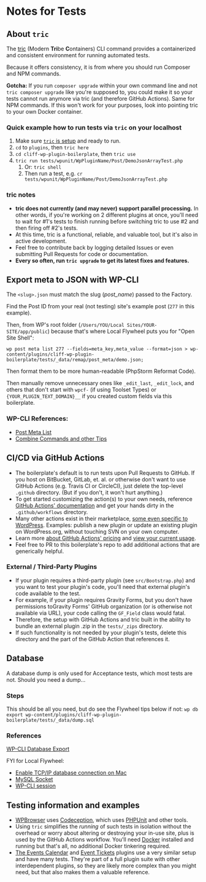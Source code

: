 # Notes for Tests

## About `tric`

The [tric](https://github.com/moderntribe/tric) (Modern **Tri**be **C**ontainers) CLI command provides a containerized and consistent environment for running automated tests.

Because it offers consistency, it is from where you should run Composer and NPM commands.

**Gotcha:** If you run `composer upgrade` within your own command line and not `tric composer upgrade` like you're supposed to, you could make it so your tests cannot run anymore via tric (and therefore GitHub Actions). Same for NPM commands. If this won't work for your purposes, look into pointing tric to your own Docker container.

### Quick example how to run tests via `tric` on your localhost

1. Make sure [`tric` is setup](https://github.com/moderntribe/tric/blob/main/docs/setup.md) and ready to run.
1. `cd` to `plugins`, then `tric here`
1. `cd cliff-wp-plugin-boilerplate`, then `tric use`
1. `tric run tests/wpunit/WpPluginName/Post/DemoJsonArrayTest.php`
    1. Or: `tric shell`
    1. Then run a test, e.g. `cr tests/wpunit/WpPluginName/Post/DemoJsonArrayTest.php`

### tric notes

* **tric does not currently (and may never) support parallel processing.** In other words, if you're working on 2 different plugins at once, you'll need to wait for #1's tests to finish running before switching tric to use #2 and then firing off #2's tests.
* At this time, tric is a functional, reliable, and valuable tool, but it's also in active development.
* Feel free to contribute back by logging detailed Issues or even submitting Pull Requests for code or documentation.
* **Every so often, run `tric upgrade` to get its latest fixes and features.**

## Export meta to JSON with WP-CLI

The `<slug>.json` must match the slug (*post_name*) passed to the Factory.

Find the Post ID from your real (not testing) site's example post (`277` in this example).

Then, from WP's root folder (`/Users/YOU/Local Sites/YOUR-SITE/app/public`) because that's where Local Flywheel puts you for "Open Site Shell":

```
wp post meta list 277 --fields=meta_key,meta_value --format=json > wp-content/plugins/cliff-wp-plugin-boilerplate/tests/_data/remap/post_meta/demo.json;
```

Then format them to be more human-readable (PhpStorm Reformat Code).

Then manually remove unnecessary ones like `_edit_last`, `_edit_lock`, and others that don't start with `wpcf-` (if using Toolset Types) or `{YOUR_PLUGIN_TEXT_DOMAIN}__` if you created custom fields via this boilerplate.

### WP-CLI References:

* [Post Meta List](https://developer.wordpress.org/cli/commands/post/meta/list/)
* [Combine Commands and other Tips](https://make.wordpress.org/cli/handbook/references/shell-friends/)

## CI/CD via GitHub Actions

* The boilerplate's default is to run tests upon Pull Requests to GitHub. If you host on BitBucket, GitLab, et. al. or otherwise don't want to use GitHub Actions (e.g. Travis CI or CircleCI), just delete the top-level `.github` directory. (But if you don't, it won't hurt anything.)
* To get started customizing the action(s) to your own needs, reference [GitHub Actions' documentation](https://docs.github.com/free-pro-team@latest/actions) and get your hands dirty in the `.github/workflows` directory.
* Many other actions exist in their marketplace, [some even specific to WordPress](https://github.com/marketplace?utf8=%E2%9C%93&type=actions&query=wordpress). Examples: publish a new plugin or update an existing plugin on WordPress.org, without touching SVN on your own computer.
* Learn more [about GitHub Actions' pricing](https://docs.github.com/free-pro-team@latest/github/setting-up-and-managing-billing-and-payments-on-github/about-billing-for-github-actions) and [view your current usage](https://docs.github.com/free-pro-team@latest/github/setting-up-and-managing-billing-and-payments-on-github/viewing-your-github-actions-usage).
* Feel free to PR to this boilerplate's repo to add additional actions that are generically helpful.

### External / Third-Party Plugins

* If your plugin requires a third-party plugin (see `src/Bootstrap.php`) and you want to test your plugin's code, you'll need that external plugin's code available to the test.
* For example, if your plugin requires Gravity Forms, but you don't have permissions toGravity Forms' GitHub organization (or is otherwise not available via URL), your code calling the `GF_Field` class would fatal.
* Therefore, the setup with GitHub Actions and tric built in the ability to bundle an external plugin .zip in the `tests/_zips` directory.
* If such functionality is not needed by your plugin's tests, delete this directory and the part of the GitHub Action that references it.

## Database

A database dump is only used for Acceptance tests, which most tests are not. Should you need a dump...

### Steps

This should be all you need, but do see the Flywheel tips below if not: `wp db export wp-content/plugins/cliff-wp-plugin-boilerplate/tests/_data/dump.sql`

### References

[WP-CLI Database Export](https://developer.wordpress.org/cli/commands/db/export/)

FYI for Local Flywheel:

* [Enable TCP/IP database connection on Mac](https://localwp.com/community/t/how-can-i-connect-to-mysql-using-tcp-ip-rather-than-a-socket-on-macos-linux/21220)
* [MySQL Socket](https://localwp.com/community/t/local-5-2-4-cant-connect-to-local-mysql-server-through-socket-macos/17420/14)
* [WP-CLI session](https://localwp.com/community/t/open-site-shell-no-longer-works/22984)

## Testing information and examples

* [WPBrowser](https://wpbrowser.wptestkit.dev/) uses [Codeception](https://codeception.com/for/wordpress), which uses [PHPUnit](https://phpunit.de/) and other tools.
* Using `tric` simplifies the _running_ of such tests in isolation without the overhead or worry about altering or destroying your in-use site, plus is used by the GitHub Actions workflow. You'll need [Docker](https://www.docker.com/products/docker-desktop) installed and running but that's all, no additional Docker tinkering required.
* [The Events Calendar](https://github.com/moderntribe/the-events-calendar/tree/master/tests) and [Event Tickets](https://github.com/moderntribe/event-tickets/tree/master/tests) plugins use a very similar setup and have many tests. They're part of a full plugin suite with other interdependent plugins, so they are likely more complex than you might need, but that also makes them a valuable reference.
